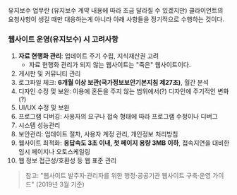 유지보수 업무란 (유지보수 계약 내용에 따라 조금 달라질 수 있겠지만) 클라이언트의 요청사항이 생길 때만 대응하는게 아니라 아래 사항들을 정기적으로 수행하는 것이다.

### 웹사이트 운영(유지보수) 시 고려사항

1. **자료 현행화 관리**: 업데이트 주기 수립, 지식재산권 고려
    - 자료 현행화 관리가 되지 않는 웹사이트는 "죽은" 웹사이트이다.
2. 게시판 및 커뮤니티 관리 
3. 로그파일 체크: **6개월 이상 보관(국가정보보안기본지침 제27조)**, 월간 분석 
4. 디자인 수정 및 보완: 이용에 혼돈을 주지 않는 범위에서(?) 디자인에 주기적인 변화(?) 
5. UI/UX 수정 및 보완 
6. 프로그램 디버깅: 사용자의 요구나 접속 형태에 따라 프로그램 수정이나 디버그 
7. 시스템 성능관리 
8. 보안관리: 업데이트 절차, 사용자 계정 관리, 개인정보 처리방침 
9. 웹사이트 최적화: **응답속도 3초 이내, 첫 페이지 용량 3MB 이하**, 접속지연을 대비한 임시 페이지나 오토스케일링 
10. 웹 정보 접근성/호환성 등 웹 표준 관리

> 참고: "웹사이트 발주자‧관리자를 위한 행정·공공기관 웹사이트 구축·운영 가이드" (2019년 3월 기준)
